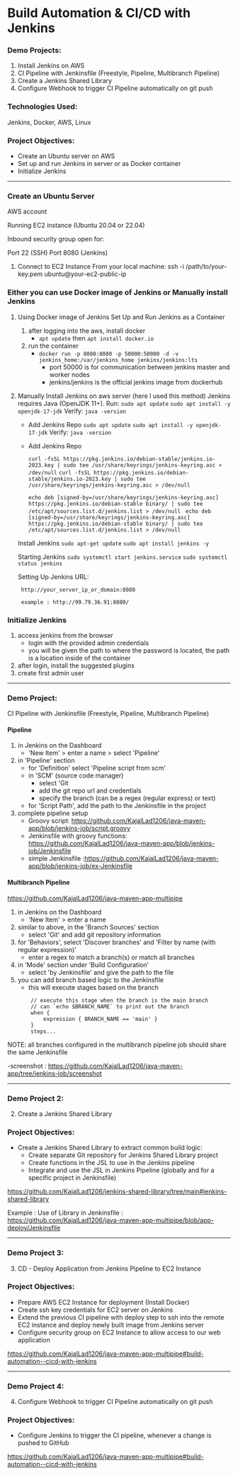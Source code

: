 # Build Automation & CI/CD with Jenkins

### Demo Projects:
1. Install Jenkins on AWS
2. CI Pipeline with Jenkinsfile (Freestyle, Pipeline, Multibranch Pipeline)
3. Create a Jenkins Shared Library
4. Configure Webhook to trigger CI Pipeline automatically on git push

### Technologies Used:
Jenkins, Docker, AWS, Linux

### Project Objectives:
- Create an Ubuntu server on AWS
- Set up and run Jenkins in server or as Docker container
- Initialize Jenkins
---
### Create an Ubuntu Server
AWS account

Running EC2 instance (Ubuntu 20.04 or 22.04)

Inbound security group open for:

Port 22 (SSH)
Port 8080 (Jenkins)
1. Connect to EC2 Instance
From your local machine:
ssh -i /path/to/your-key.pem ubuntu@your-ec2-public-ip

### Either you can use Docker image of Jenkins or Manually install Jenkins
1. Using Docker image of Jenkins
    Set Up and Run Jenkins as a Container
    1. after logging into the aws, install docker
        - `apt update` then `apt install docker.io`
    2. run the container
        - `docker run -p 8080:8080 -p 50000:50000 -d -v jenkins_home:/var/jenkins_home jenkins/jenkins:lts`
            - port 50000 is for communication between jenkins master and worker nodes
            - jenkins/jenkins is the official jenkins image from dockerhub
2. Manually Install Jenkins on aws server (here I used this method)
    Jenkins requires Java (OpenJDK 11+). Run:
        `sudo apt update`
        `sudo apt install -y openjdk-17-jdk`
        Verify: `java -version`

   - Add Jenkins Repo 
        `sudo apt update`
        `sudo apt install -y openjdk-17-jdk`
        Verify: `java -version`

   - Add Jenkins Repo 

        `curl -fsSL https://pkg.jenkins.io/debian-stable/jenkins.io-2023.key | sudo tee /usr/share/keyrings/jenkins-keyring.asc > /dev/null` 
        `curl -fsSL https://pkg.jenkins.io/debian-stable/jenkins.io-2023.key | sudo tee /usr/share/keyrings/jenkins-keyring.asc > /dev/null` 

        `echo deb [signed-by=/usr/share/keyrings/jenkins-keyring.asc] https://pkg.jenkins.io/debian-stable binary/ | sudo tee /etc/apt/sources.list.d/jenkins.list > /dev/null `
        `echo deb [signed-by=/usr/share/keyrings/jenkins-keyring.asc] https://pkg.jenkins.io/debian-stable binary/ | sudo tee /etc/apt/sources.list.d/jenkins.list > /dev/null `

    Install Jenkins 
        `sudo apt-get update` 
        `sudo apt install jenkins -y` 

    Starting Jenkins 
        `sudo systemctl start jenkins.service` 
        `sudo systemctl status jenkins` 

    Setting Up Jenkins URL:

        http://your_server_ip_or_domain:8080

        example : http://99.79.36.91:8080/

### Initialize Jenkins
1. access jenkins from the browser
    - login with the provided admin credentials
    - you will be given the path to where the password is located, the path is a location inside of the container   
2. after login, install the suggested plugins
3. create first admin user
---

### Demo Project:
CI Pipeline with Jenkinsfile (Freestyle, Pipeline, Multibranch Pipeline)

#### Pipeline
1. in Jenkins on the Dashboard
    - 'New Item' > enter a name > select 'Pipeline'
2. in 'Pipeline' section
    - for 'Definition' select 'Pipeline script from scm'
    - in 'SCM' (source code manager)
        - select 'Git
        - add the git repo url and credentials
        - specify the branch (can be a regex (regular express) or text)
    - for 'Script Path', add the path to the Jenkinsfile in the project
3. complete pipeline setup
    - Groovy script: https://github.com/KajalLad1206/java-maven-app/blob/jenkins-job/script.groovy
    - Jenkinsfile with groovy functions: https://github.com/KajalLad1206/java-maven-app/blob/jenkins-job/Jenkinsfile
    - simple Jenkinsfile :https://github.com/KajalLad1206/java-maven-app/blob/jenkins-job/ex-Jenkinsfile
    
#### Multibranch Pipeline

https://github.com/KajalLad1206/java-maven-app-multipipe

1. in Jenkins on the Dashboard
    - 'New Item' > enter a name
2. similar to above, in the 'Branch Sources' section
    - select 'Git' and add git repository information
3. for 'Behaviors', select 'Discover branches' and 'Filter by name (with regular expression)'
    - enter a regex to match a branch(s) or match all branches
4. in 'Mode' section under 'Build Configuration'
    - select 'by Jenkinsfile' and give the path to the file
5. you can add branch based logic to the Jenkinsfile
    - this will execute stages based on the branch
    ```
        // execute this stage when the branch is the main branch
        // can `echo $BRANCH_NAME` to print out the branch
        when {
            expression { BRANCH_NAME == 'main' }
        }
        steps...
    ```
NOTE: all branches configured in the multibranch pipeline job should share the same Jenkinsfile

-screenshot : https://github.com/KajalLad1206/java-maven-app/tree/jenkins-job/screenshot

---

### Demo Project 2:
2. Create a Jenkins Shared Library
### Project Objectives:
- Create a Jenkins Shared Library to extract common build logic:
    - Create separate Git repository for Jenkins Shared Library project
    - Create functions in the JSL to use in the Jenkins pipeline
    - Integrate and use the JSL in Jenkins Pipeline (globally and for a specific project in Jenkinsfile)
      
https://github.com/KajalLad1206/jenkins-shared-library/tree/main#jenkins-shared-library

Example : Use of Library in Jenkinsfile : https://github.com/KajalLad1206/java-maven-app-multipipe/blob/app-deploy/Jenkinsfile

---

### Demo Project 3:
3. CD - Deploy Application from Jenkins Pipeline to EC2 Instance
### Project Objectives:
- Prepare AWS EC2 Instance for deployment (Install Docker)
- Create ssh key credentials for EC2 server on Jenkins
- Extend the previous CI pipeline with deploy step to ssh into the remote EC2 instance and deploy newly built image from Jenkins server
- Configure security group on EC2 Instance to allow access to our web application
  
https://github.com/KajalLad1206/java-maven-app-multipipe#build-automation--cicd-with-jenkins

---

### Demo Project 4:
4. Configure Webhook to trigger CI Pipeline automatically on git push
### Project Objectives:
- Configure Jenkins to trigger the CI pipeline, whenever a change is pushed to GitHub
  
https://github.com/KajalLad1206/java-maven-app-multipipe#build-automation--cicd-with-jenkins










